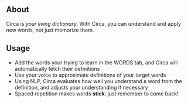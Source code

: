 ## About

Circa is *your living dictionary*. With Circa, you can understand and apply new
words, not just memorize them. 

## Usage
* Add the words your trying to learn in the WORDS tab, and Circa will
  automatically fetch their definitions
* Use your voice to approximate definitions of your target words
* Using NLP, Circa evaluates how well you understand a word from the definition,
  and adjusts your understanding if necessary
* Spaced repetition makes words **stick**: just remember to come back!
